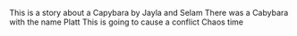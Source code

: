 This is a story about a Capybara by Jayla and Selam
There was a Cabybara with the name Platt
This is going to cause a conflict
Chaos time


